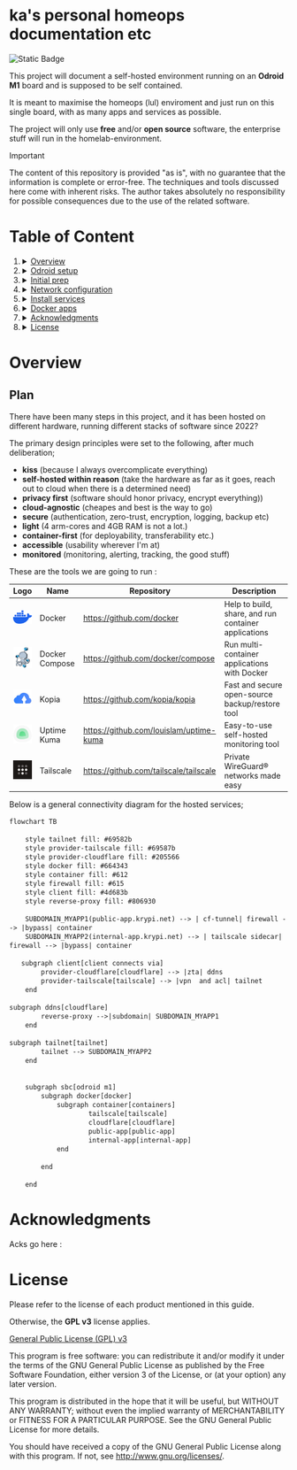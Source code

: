 # ka's personal homeops documentation etc

![Static Badge](https://img.shields.io/badge/Free_&_Open_source-GPL_V3-green)

This project will document a self-hosted environment running on an **Odroid M1** board and is supposed to be self contained.

It is meant to maximise the homeops (lul) enviroment and just run on this single board, with as many apps and services as possible.

The project will only use **free** and/or **open source** software, the enterprise stuff will run in the homelab-environment.


> [!IMPORTANT]
> The content of this repository is provided "as is", with no guarantee that the information is complete or error-free.
> The techniques and tools discussed here come with inherent risks.
> The author takes absolutely no responsibility for possible consequences due to the use of the related software.

# Table of Content
 

1. <details>
   <summary><a href="#overview">Overview</a></summary>

    1. [Plan](#plan)
    2. [Architecture](#architecture)

   </details>
2. <details>
   <summary><a href="oOdroid setup">Odroid setup</a></summary>

    1. [step-name](#step-comment)

   </details>
3. <details>
   <summary><a href="#initial-prep">Initial prep</a></summary>

    1. [step1](#step1)


   </details>
4. <details>
   <summary><a href="#network-configuration">Network configuration</a></summary>

    1. [ip-stuff](#ip-stuff)

   </details>
5. <details>
   <summary><a href="#install-services">Install services</a></summary>

    1. [service1](#service1)
   
   </details>

6. <details>
   <summary><a href="#docker-apps">Docker apps</a></summary>

    1. [app1](#app1)

   </details>


7. <details>
   <summary><a href="#acknowledgments">Acknowledgments</a></summary>
   </details>

8. <details>
   <summary><a href="#license">License</a></summary>
   </details>
  
# Overview

## Plan

There have been many steps in this project, and it has been hosted on different hardware, running different stacks of software since 2022?

The primary design principles were set to the following, after much deliberation;

- **kiss** (because I always overcomplicate everything)
- **self-hosted within reason** (take the hardware as far as it goes, reach out to cloud when there is a determined need)
- **privacy first** (software should honor privacy, encrypt everything))
- **cloud-agnostic** (cheapes and best is the way to go)
- **secure** (authentication, zero-trust, encryption, logging, backup etc)
- **light** (4 arm-cores and 4GB RAM is not a lot.)
- **container-first** (for deployability, transferability etc.)
- **accessible** (usability wherever I'm at)
- **monitored** (monitoring, alerting, tracking, the good stuff)

These are the tools we are going to run :

|                                       Logo                                        | Name           | Repository                                  | Description                                          |
|:---------------------------------------------------------------------------------:|----------------|---------------------------------------------|------------------------------------------------------|
|         <img src="images/logo-docker.svg" alt="Docker logo" height="24"/>         | Docker         | https://github.com/docker                   | Help to build, share, and run container applications |
| <img src="images/logo-docker-compose.png" alt="Docker Compose logo" height="38"/> | Docker Compose | https://github.com/docker/compose           | Run multi-container applications with Docker         |
|          <img src="images/logo-kopia.png" alt="Kopia logo" height="32"/>          | Kopia          | https://github.com/kopia/kopia              | Fast and secure open-source backup/restore tool      |
|    <img src="images/logo-uptime-kuma.svg" alt="Uptime Kuma logo" height="34"/>    | Uptime Kuma    | https://github.com/louislam/uptime-kuma     | Easy-to-use self-hosted monitoring tool              |
|    <img src="images/logo-tailscale.png" alt="Tailscale logo" height="34"/>    | Tailscale    | https://github.com/tailscale/tailscale    | Private WireGuard® networks made easy|

Below is a general connectivity diagram for the hosted services;

```mermaid
flowchart TB

    style tailnet fill: #69582b
    style provider-tailscale fill: #69587b
    style provider-cloudflare fill: #205566
    style docker fill: #664343
    style container fill: #612
    style firewall fill: #615
    style client fill: #4d683b
    style reverse-proxy fill: #806930

    SUBDOMAIN_MYAPP1(public-app.krypi.net) --> | cf-tunnel| firewall --> |bypass| container
    SUBDOMAIN_MYAPP2(internal-app.krypi.net) --> | tailscale sidecar| firewall --> |bypass| container

   subgraph client[client connects via]
        provider-cloudflare[cloudflare] --> |zta| ddns
        provider-tailscale[tailscale] --> |vpn  and acl| tailnet
    end

subgraph ddns[cloudflare]
        reverse-proxy -->|subdomain| SUBDOMAIN_MYAPP1
    end

subgraph tailnet[tailnet]
        tailnet --> SUBDOMAIN_MYAPP2
    end


    subgraph sbc[odroid m1]
        subgraph docker[docker]
            subgraph container[containers]
                    tailscale[tailscale]
                    cloudflare[cloudflare]
                    public-app[public-app]
                    internal-app[internal-app]
            end

        end

    end

```


# Acknowledgments

Acks go here :

# License

Please refer to the license of each product mentioned in this guide.

Otherwise, the **GPL v3** license applies.

[General Public License (GPL) v3](https://www.gnu.org/licenses/gpl-3.0.en.html)

This program is free software: you can redistribute it and/or modify it under the terms of the GNU
General Public License as published by the Free Software Foundation, either version 3 of the
License, or (at your option) any later version.

This program is distributed in the hope that it will be useful, but WITHOUT ANY WARRANTY; without
even the implied warranty of MERCHANTABILITY or FITNESS FOR A PARTICULAR PURPOSE. See the GNU
General Public License for more details.

You should have received a copy of the GNU General Public License along with this program. If not,
see <http://www.gnu.org/licenses/>.